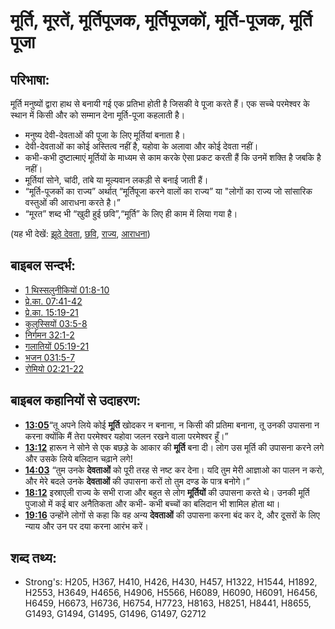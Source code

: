 # मूर्ति, मूरतें, मूर्तिपूजक, मूर्तिपूजकों, मूर्ति-पूजक, मूर्ति पूजा #

## परिभाषा: ##

मूर्ति मनुष्यों द्वारा हाथ से बनायी गई एक प्रतिभा होती है जिसकी वे पूजा करते हैं। एक सच्चे परमेश्वर के स्थान में किसी और को सम्मान देना मूर्ति-पूजा कहलाती है।

* मनुष्य देवी-देवताओं की पूजा के लिए मूर्तियां बनाता है।
* देवी-देवताओं का कोई अस्तित्व नहीं है, यहोवा के अलावा और कोई देवता नहीं।
* कभी-कभी दुष्टात्माएं मूर्तियों के माध्यम से काम करके ऐसा प्रकट करती हैं कि उनमें शक्ति है जबकि है नहीं।
* मूर्तियां सोने, चांदी, तांबे या मूल्यवान लकड़ी से बनाई जाती हैं।
* “मूर्ति-पूजकों का राज्य” अर्थात् “मूर्तिपूजा करने वालों का राज्य” या "लोगों का राज्य जो सांसारिक वस्तुओं की आराधना करते है।”
* “मूरत” शब्द भी “खुदी हुई छवि”,“मूर्ति” के लिए ही काम में लिया गया है।

(यह भी देखें: [झूठे देवता](../kt/falsegod.md), [छवि](../other/image.md), [राज्य](../other/kingdom.md), [आराधना](../kt/worship.md))

## बाइबल सन्दर्भ: ##

* [1 थिस्सलुनीकियों 01:8-10](rc://en/tn/help/1th/01/08)
* [प्रे.का. 07:41-42](rc://en/tn/help/act/07/41)
* [प्रे.का. 15:19-21](rc://en/tn/help/act/15/19)
* [कुलुस्सियों 03:5-8](rc://en/tn/help/col/03/05)
* [निर्गमन 32:1-2](rc://en/tn/help/exo/32/01)
* [गलातियों 05:19-21](rc://en/tn/help/gal/05/19)
* [भजन 031:5-7](rc://en/tn/help/psa/031/005)
* [रोमियो 02:21-22](rc://en/tn/help/rom/02/21)

## बाइबल कहानियों से उदाहरण: ##

* __[13:05](rc://en/tn/help/obs/13/05)__“तू अपने लिये कोई __मूर्ति__ खोदकर न बनाना, न किसी की प्रतिमा बनाना, तू उनकी उपासना न करना क्योंकि मैं तेरा परमेश्वर यहोवा जलन रखने वाला परमेश्वर हूँ।”
* __[13:12](rc://en/tn/help/obs/13/12)__ हारून ने सोने से एक बछड़े के आकार की __मूर्ति__ बना दी। लोग उस मूर्ति की उपासना करने लगे और उसके लिये बलिदान चढ़ाने लगे!
* __[14:03](rc://en/tn/help/obs/14/03)__ “तुम उनके __देवताओं__ को पूरी तरह से नष्ट कर देना। यदि तुम मेरी आज्ञाओ का पालन न करो, और मेरे बदले उनके __देवताओं__ की उपासना करों तो तुम दण्ड के पात्र बनोगे।”
* __[18:12](rc://en/tn/help/obs/18/12)__ इस्राएली राज्य के सभी राजा और बहुत से लोग __मूर्तियों__ की उपासना करते थे। उनकी मूर्ति पुजाओ में कई बार अनैतिकता और कभी- कभी बच्चों का बलिदान भी शामिल होता था।
* __[19:16](rc://en/tn/help/obs/19/16)__ उन्होंने लोगों से कहा कि वह अन्य __देवताओं__ की उपासना करना बंद कर दे, और दूसरों के लिए न्याय और उन पर दया करना आरंभ करें।

## शब्द तथ्य: ##

* Strong's: H205, H367, H410, H426, H430, H457, H1322, H1544, H1892, H2553, H3649, H4656, H4906, H5566, H6089, H6090, H6091, H6456, H6459, H6673, H6736, H6754, H7723, H8163, H8251, H8441, H8655, G1493, G1494, G1495, G1496, G1497, G2712
